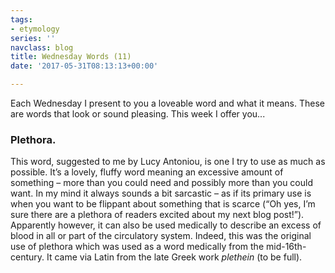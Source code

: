```yaml
---
tags:
- etymology
series: ''
navclass: blog
title: Wednesday Words (11)
date: '2017-05-31T08:13:13+00:00'

---
```

Each Wednesday I present to you a loveable word and what it means. These are words that look or sound pleasing. This week I offer you...

### Plethora.

<!--more-->

This word, suggested to me by Lucy Antoniou, is one I try to use as much as possible. It’s a lovely, fluffy word meaning an excessive amount of something – more than you could need and possibly more than you could want. In my mind it always sounds a bit sarcastic – as if its primary use is when you want to be flippant about something that is scarce (“Oh yes, I’m sure there are a plethora of readers excited about my next blog post!”). Apparently however, it can also be used medically to describe an excess of blood in all or part of the circulatory system. Indeed, this was the original use of plethora which was used as a word medically from the mid-16th-century. It came via Latin from the late Greek work *plethein* (to be full).